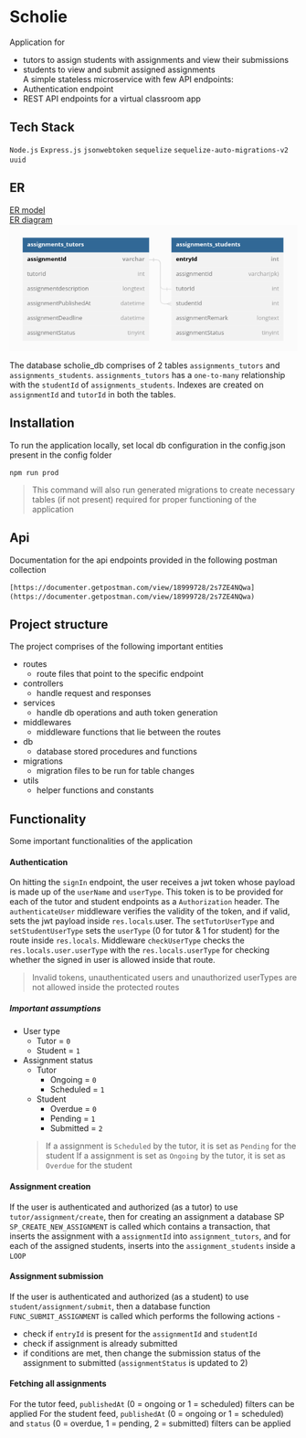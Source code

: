 # Scholie
Application for <br>
- tutors to assign students with assignments and view their submissions  <br> 
- students to view and submit assigned assignments <br>
A simple stateless microservice with few API endpoints: <br>
- Authentication endpoint
- REST API endpoints for a virtual classroom app
## Tech Stack
`Node.js`
`Express.js`
`jsonwebtoken`
`sequelize`
`sequelize-auto-migrations-v2`
`uuid`

## ER
[ER model](er.md "ER model") <br>
[ER diagram](erDiagram.jpg "ER diagram") <br>
![erDiagram](https://github.com/dikamjit-borah/Scholie-Backend/blob/main/erDiagram.jpg)

The database scholie_db comprises of 2 tables `assignments_tutors` and `assignments_students`. `assignments_tutors` has a `one-to-many` relationship with the `studentId` of `assignments_students`. Indexes are created on `assignmentId` and `tutorId` in both the tables.
## Installation
To run the application locally, set local db configuration in the config.json present in the config folder
```
npm run prod
```
>This command will also run generated migrations to create necessary tables (if not present) required for proper functioning of the application

## Api
Documentation for the api endpoints provided in the following postman collection
```
[https://documenter.getpostman.com/view/18999728/2s7ZE4NQwa](https://documenter.getpostman.com/view/18999728/2s7ZE4NQwa)
```
## Project structure
The project comprises of the following important entities
- routes
    - route files that point to the specific endpoint
- controllers 
    - handle request and responses
- services
    - handle db operations and auth token generation
- middlewares
    - middleware functions that lie between the routes
- db
    - database stored procedures and functions
- migrations
    - migration files to be run for table changes
- utils
    - helper functions and constants
## Functionality
Some important functionalities of the application 
#### Authentication
On hitting the `signIn` endpoint, the user receives a jwt token whose payload is made up of the `userName` and `userType`. This token is to be provided for each of the tutor and student endpoints as a `Authorization` header. The `authenticateUser` middleware verifies the validity of the token, and if valid, sets the jwt payload inside `res.locals`.user. The `setTutorUserType` and `setStudentUserType` sets the `userType` (0 for tutor & 1 for student) for the route inside `res.locals`. Middleware `checkUserType` checks the `res.locals.user.userType` with the `res.locals.userType` for checking whether the signed in user is allowed inside that route. 

>Invalid tokens, unauthenticated users and unauthorized userTypes are not allowed inside the protected routes

##### Important assumptions
- User type
    - Tutor = `0`
    - Student = `1`
- Assignment status
    - Tutor
        - Ongoing = `0`
        - Scheduled = `1`
    - Student
        - Overdue = `0`
        - Pending = `1`
        - Submitted = `2`
    > If a assignment is `Scheduled` by the tutor, it is set as `Pending` for the student
    > If a assignment is set as `Ongoing` by the tutor, it is set as `Overdue` for the student

#### Assignment creation
If the user is authenticated and authorized (as a tutor) to use `tutor/assignment/create`, then for creating an assignment a database SP `SP_CREATE_NEW_ASSIGNMENT` is called which contains a transaction, that inserts the assignment with a `assignmentId` into `assignment_tutors`, and for each of the assigned students, inserts into the `assignment_students` inside a `LOOP`

#### Assignment submission
If the user is authenticated and authorized (as a student) to use `student/assignment/submit`, then a database function `FUNC_SUBMIT_ASSIGNMENT` is called which performs the following actions - 
- check if `entryId` is present for the `assignmentId` and `studentId`
- check if assignment is already submitted
- if conditions are met, then change the submission status of the assignment to submitted (`assignmentStatus` is updated to 2)

#### Fetching all assignments
For the tutor feed, `publishedAt` (0 = ongoing or 1 = scheduled) filters can be applied
For the student feed,  `publishedAt` (0 = ongoing or 1 = scheduled) and `status` (0 = overdue, 1 = pending, 2 = submitted) filters can be applied





